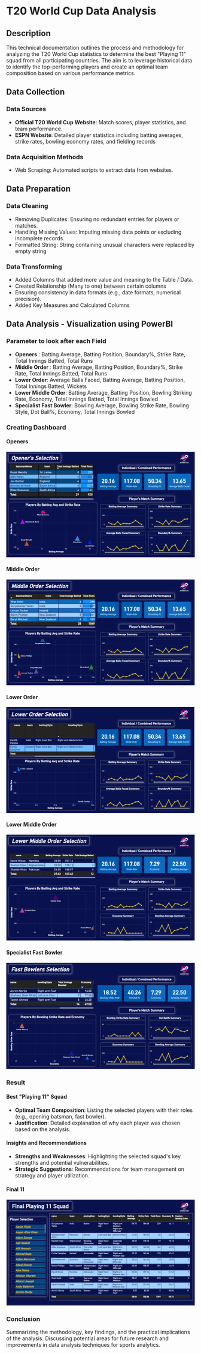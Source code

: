 # T20 World Cup Data Analysis

## Description
This technical documentation outlines the process and methodology for analyzing the T20 World Cup statistics to determine the best "Playing 11" squad from all participating countries. The aim is to leverage historical data to identify the top-performing players and create an optimal team composition based on various performance metrics.


## Data Collection
### Data Sources
- **Official T20 World Cup Website**: Match scores, player statistics, and team performance.
- **ESPN Website**: Detailed player statistics including batting averages, strike rates, bowling economy rates, and fielding records

### Data Acquisition Methods
- Web Scraping: Automated scripts to extract data from websites.

## Data Preparation
### Data Cleaning
- Removing Duplicates: Ensuring no redundant entries for players or matches.
- Handling Missing Values: Imputing missing data points or excluding incomplete records.
- Formatted String: String containing unusual characters were replaced by empty string

### Data Transforming
- Added Columns that added more value and meaning to the Table / Data.
- Created Relationship (Many to one) between certain columns
- Ensuring consistency in data formats (e.g., date formats, numerical precision).
- Added Key Measures and Calculated Columns

## Data Analysis - Visualization using PowerBI
### Parameter to look after each Field
- **Openers** : Batting Average, Batting Position, Boundary%, Strike Rate, Total Innings Batted, Total Runs
- **Middle Order** : Batting Average, Batting Position, Boundary%, Strike Rate, Total Innings Batted, Total Runs
- **Lower Order**: Average Balls Faced, Batting Average, Batting Position, Total Innings Batted, Wickets
- **Lower Middle Order**: Batting Average, Batting Position, Bowling Striking Rate, Economy, Total Innings Batted, Total Innings Bowled
- **Specialist Fast Bowler**: Bowling Average, Bowling Strike Rate, Bowling Style, Dot Ball%, Economy, Total Innings Bowled

 ### Creating Dashboard
 #### Openers 
 ![Openers Dasboard](https://raw.githubusercontent.com/tanmaypradhan4112/T20_Data_Analysis/main/Result/Screenshot%202024-07-11%20114145.png)
 #### Middle Order
 ![Middle Dasboard](https://raw.githubusercontent.com/tanmaypradhan4112/T20_Data_Analysis/main/Result/Screenshot%202024-07-11%20114206.png)
 #### Lower Order
 ![Lower Order Dasboard](https://raw.githubusercontent.com/tanmaypradhan4112/T20_Data_Analysis/main/Result/Screenshot%202024-07-11%20114221.png)
 #### Lower Middle Order
 ![Lower Middle Order Dasboard](https://raw.githubusercontent.com/tanmaypradhan4112/T20_Data_Analysis/main/Result/Screenshot%202024-07-11%20114239.png)
 #### Specialist Fast Bowler
 ![Specialist Fast Bowler Dasboard](https://raw.githubusercontent.com/tanmaypradhan4112/T20_Data_Analysis/main/Result/Screenshot%202024-07-11%20114253.png)

 ### Result
 #### Best "Playing 11" Squad
- **Optimal Team Composition**: Listing the selected players with their roles (e.g., opening batsman, fast bowler).
- **Justification**: Detailed explanation of why each player was chosen based on the analysis.
 #### Insights and Recommendations
- **Strengths and Weaknesses**: Highlighting the selected squad's key strengths and potential vulnerabilities.
- **Strategic Suggestions**: Recommendations for team management on strategy and player utilization.
  
 #### Final 11
 ![Final 11 Dasboard](https://raw.githubusercontent.com/tanmaypradhan4112/T20_Data_Analysis/main/Result/Screenshot%202024-07-11%20114308.png)

### Conclusion
Summarizing the methodology, key findings, and the practical implications of the analysis. Discussing potential areas for future research and improvements in data analysis techniques for sports analytics.
